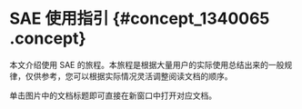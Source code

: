 # SAE 使用指引 {#concept_1340065 .concept}

本文介绍使用 SAE 的旅程。本旅程是根据大量用户的实际使用总结出来的一般规律，仅供参考，您可以根据实际情况灵活调整阅读文档的顺序。

单击图片中的文档标题即可直接在新窗口中打开对应文档。


